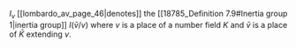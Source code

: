 $I_v$ [[lombardo_av_page_46|denotes]] the [[18785_Definition 7.9#Inertia group 1|inertia group]] $I(\bar{v}/v)$ where $v$ is a place of a number field $K$ and $\bar{v}$ is a place of $\bar{K}$ extending $v$.
